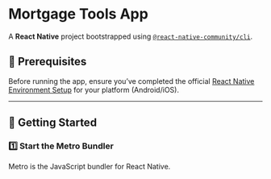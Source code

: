 # Mortgage Tools App

A **React Native** project bootstrapped using [`@react-native-community/cli`](https://github.com/react-native-community/cli).

## 📌 Prerequisites

Before running the app, ensure you’ve completed the official [React Native Environment Setup](https://reactnative.dev/docs/environment-setup) for your platform (Android/iOS).

---

## 🚀 Getting Started

### 1️⃣ Start the Metro Bundler
Metro is the JavaScript bundler for React Native.

